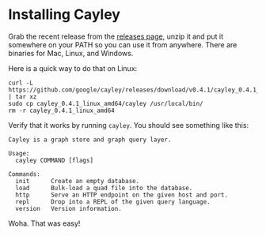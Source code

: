 # Installing Cayley

Grab the recent release from the [releases page](https://github.com/google/cayley/releases), unzip it and put it somewhere on your PATH so you can use it from anywhere. There are binaries for Mac, Linux, and Windows.

Here is a quick way to do that on Linux:

```
curl -L https://github.com/google/cayley/releases/download/v0.4.1/cayley_0.4.1_linux_amd64.tar.gz | tar xz
sudo cp cayley_0.4.1_linux_amd64/cayley /usr/local/bin/
rm -r cayley_0.4.1_linux_amd64
```

Verify that it works by running `cayley`. You should see something like this:

```
Cayley is a graph store and graph query layer.

Usage:
  cayley COMMAND [flags]

Commands:
  init      Create an empty database.
  load      Bulk-load a quad file into the database.
  http      Serve an HTTP endpoint on the given host and port.
  repl      Drop into a REPL of the given query language.
  version   Version information.
```

Woha. That was easy!